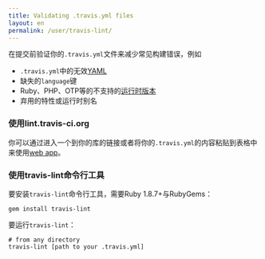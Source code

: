 ```yaml
---
title: Validating .travis.yml files
layout: en
permalink: /user/travis-lint/
---
```


在提交前验证你的`.travis.yml`文件来减少常见构建错误，例如

* `.travis.yml`中的无效[YAML](http://yaml-online-parser.appspot.com/)
* 缺失的`language`键
* Ruby、PHP、OTP等的不支持的[运行时版本](/user/ci-environment/)
* 弃用的特性或运行时别名

### 使用lint.travis-ci.org

你可以通过进入一个到你的库的链接或者将你的`.travis.yml`的内容粘贴到表格中来使用[web app](http://lint.travis-ci.org)。

### 使用travis-lint命令行工具

要安装`travis-lint`命令行工具，需要Ruby 1.8.7+与RubyGems：

    gem install travis-lint

要运行`travis-lint`：

    # from any directory
    travis-lint [path to your .travis.yml]
